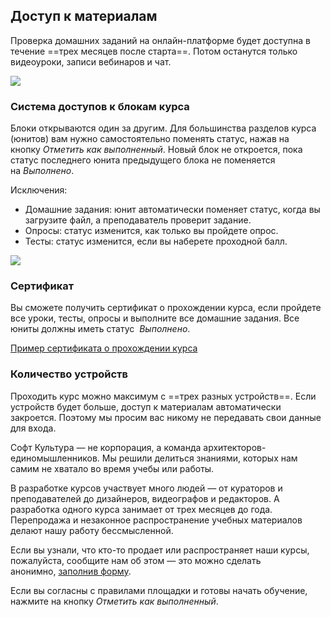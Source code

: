 ## Доступ к материалам

Проверка домашних заданий на онлайн-платформе будет доступна в течение ==трех месяцев после старта==. Потом останутся только видеоуроки, записи вебинаров и чат.

![](/img/trial-lessons/iab_archive.png)

### Система доступов к блокам курса

Блоки открываются один за другим. Для большинства разделов курса (юнитов) вам нужно самостоятельно поменять статус, нажав на кнопку *Отметить как выполненный*. Новый блок не откроется, пока статус последнего юнита предыдущего блока не поменяется на *Выполнено*.

Исключения:

- Домашние задания: юнит автоматически поменяет статус, когда вы загрузите файл, а преподаватель проверит задание.
- Опросы: статус изменится, как только вы пройдете опрос.
- Тесты: статус изменится, если вы наберете проходной балл.

![](/img/trial-lessons/iab_makeitdone.gif)

### Сертификат

Вы сможете получить сертификат о прохождении курса, если пройдете все уроки, тесты, опросы и выполните все домашние задания. Все юниты должны иметь статус  *Выполнено*.

[Пример сертификата о прохождении курса](https://study.softculture.cc/img/trial-lessons/certificate.pdf)

### Количество устройств

Проходить курс можно максимум с ==трех разных устройств==. Если устройств будет больше, доступ к материалам автоматически закроется. Поэтому мы просим вас никому не передавать свои данные для входа.

Софт Культура — не корпорация, а команда архитекторов-единомышленников. Мы решили делиться знаниями, которых нам самим не хватало во время учебы или работы.

В разработке курсов участвует много людей — от кураторов и преподавателей до дизайнеров, видеографов и редакторов. А разработка одного курса занимает от трех месяцев до года. Перепродажа и незаконное распространение учебных материалов делают нашу работу бессмысленной.

Если вы узнали, что кто-то продает или распространяет наши курсы, пожалуйста, сообщите нам об этом — это можно сделать анонимно, [заполнив форму](https://airtable.com/shriAPzfjHVQuyisF).

Если вы согласны с правилами площадки и готовы начать обучение, нажмите на кнопку *Отметить как выполненный*.